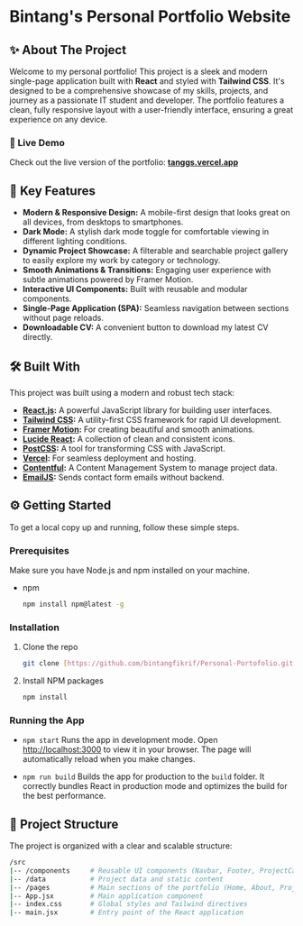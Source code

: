 # Bintang's Personal Portfolio Website

## ✨ About The Project

Welcome to my personal portfolio! This project is a sleek and modern single-page application built with **React** and styled with **Tailwind CSS**. It's designed to be a comprehensive showcase of my skills, projects, and journey as a passionate IT student and developer. The portfolio features a clean, fully responsive layout with a user-friendly interface, ensuring a great experience on any device.

### 🚀 Live Demo

Check out the live version of the portfolio: **[tanggs.vercel.app](https://tanggs.vercel.app)**

## 🌟 Key Features

* **Modern & Responsive Design:** A mobile-first design that looks great on all devices, from desktops to smartphones.
* **Dark Mode:** A stylish dark mode toggle for comfortable viewing in different lighting conditions.
* **Dynamic Project Showcase:** A filterable and searchable project gallery to easily explore my work by category or technology.
* **Smooth Animations & Transitions:** Engaging user experience with subtle animations powered by Framer Motion.
* **Interactive UI Components:** Built with reusable and modular components.
* **Single-Page Application (SPA):** Seamless navigation between sections without page reloads.
* **Downloadable CV:** A convenient button to download my latest CV directly.

## 🛠️ Built With

This project was built using a modern and robust tech stack:

* **[React.js](https://reactjs.org/):** A powerful JavaScript library for building user interfaces.
* **[Tailwind CSS](https://tailwindcss.com/):** A utility-first CSS framework for rapid UI development.
* **[Framer Motion](https://www.framer.com/motion/):** For creating beautiful and smooth animations.
* **[Lucide React](https://lucide.dev/):** A collection of clean and consistent icons.
* **[PostCSS](https://postcss.org/):** A tool for transforming CSS with JavaScript.
* **[Vercel](https://vercel.com/):** For seamless deployment and hosting.
* **[Contentful](https://www.contentful.com/):** A Content Management System to manage project data.
* **[EmailJS](https://www.emailjs.com/):** Sends contact form emails without backend.

## ⚙️ Getting Started

To get a local copy up and running, follow these simple steps.

### Prerequisites

Make sure you have Node.js and npm installed on your machine.
* npm
    ```sh
    npm install npm@latest -g
    ```

### Installation

1.  Clone the repo
    ```sh
    git clone [https://github.com/bintangfikrif/Personal-Portofolio.git](https://github.com/bintangfikrif/Personal-Portofolio.git)
    ```
2.  Install NPM packages
    ```sh
    npm install
    ```

### Running the App

* `npm start`
    Runs the app in development mode. Open [http://localhost:3000](http://localhost:3000) to view it in your browser. The page will automatically reload when you make changes.

* `npm run build`
    Builds the app for production to the `build` folder. It correctly bundles React in production mode and optimizes the build for the best performance.

## 📂 Project Structure

The project is organized with a clear and scalable structure:
```sh
/src
|-- /components     # Reusable UI components (Navbar, Footer, ProjectCard)
|-- /data           # Project data and static content
|-- /pages          # Main sections of the portfolio (Home, About, Projects, Contact)
|-- App.jsx         # Main application component
|-- index.css       # Global styles and Tailwind directives
|-- main.jsx        # Entry point of the React application
```
